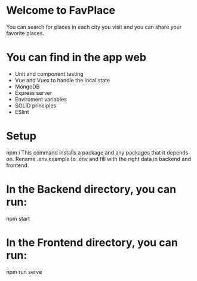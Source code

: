 # Welcome to FavPlace 
You can search for places in each city you visit and you can share your favorite places.

# You can find in the app web
<ul>
  <li>Unit and component testing</li>
  <li>Vue and Vuex to handle the local state</li>
  <li>MongoDB</li>
  <li>Express server</li>
  <li>Enviroment variables</li>
  <li>SOLID principles</li>
  <li>ESlint</li>
</ul>

# Setup
npm i This command installs a package and any packages that it depends on. Rename .env.example to .env and fill with the right data in backend and frontend.

# In the Backend directory, you can run:
npm start

# In the Frontend directory, you can run:
npm run serve





